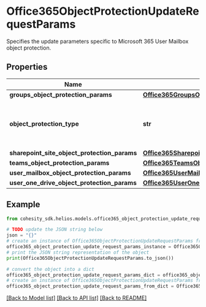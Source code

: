 # Office365ObjectProtectionUpdateRequestParams

Specifies the update parameters specific to Microsoft 365 User Mailbox object protection.

## Properties

Name | Type | Description | Notes
------------ | ------------- | ------------- | -------------
**groups_object_protection_params** | [**Office365GroupsObjectProtectionParams**](Office365GroupsObjectProtectionParams.md) |  | [optional] 
**object_protection_type** | **str** | Specifies the Microsoft 365 Object Protection type. | 
**sharepoint_site_object_protection_params** | [**Office365SharepointSiteObjectProtectionParams**](Office365SharepointSiteObjectProtectionParams.md) |  | [optional] 
**teams_object_protection_params** | [**Office365TeamsObjectProtectionParams**](Office365TeamsObjectProtectionParams.md) |  | [optional] 
**user_mailbox_object_protection_params** | [**Office365UserMailboxObjectProtectionParams**](Office365UserMailboxObjectProtectionParams.md) |  | [optional] 
**user_one_drive_object_protection_params** | [**Office365UserOneDriveObjectProtectionParams**](Office365UserOneDriveObjectProtectionParams.md) |  | [optional] 

## Example

```python
from cohesity_sdk.helios.models.office365_object_protection_update_request_params import Office365ObjectProtectionUpdateRequestParams

# TODO update the JSON string below
json = "{}"
# create an instance of Office365ObjectProtectionUpdateRequestParams from a JSON string
office365_object_protection_update_request_params_instance = Office365ObjectProtectionUpdateRequestParams.from_json(json)
# print the JSON string representation of the object
print(Office365ObjectProtectionUpdateRequestParams.to_json())

# convert the object into a dict
office365_object_protection_update_request_params_dict = office365_object_protection_update_request_params_instance.to_dict()
# create an instance of Office365ObjectProtectionUpdateRequestParams from a dict
office365_object_protection_update_request_params_from_dict = Office365ObjectProtectionUpdateRequestParams.from_dict(office365_object_protection_update_request_params_dict)
```
[[Back to Model list]](../README.md#documentation-for-models) [[Back to API list]](../README.md#documentation-for-api-endpoints) [[Back to README]](../README.md)


